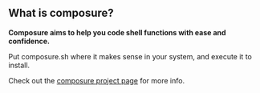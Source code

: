 ## What is composure?

**Composure aims to help you code shell functions with ease and confidence.**

Put composure.sh where it makes sense in your system, and execute it to install.

Check out the [composure project page](http://erichs.github.com/composure/) for more info.
